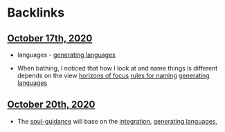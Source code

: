 
# Backlinks
## [October 17th, 2020](<October 17th, 2020.md>)
- languages - [generating languages](<generating languages.md>)

- When bathing, I noticed that how I look at and name things is different depends on the view [horizons of focus](<horizons of focus.md>) [rules for naming](<rules for naming.md>) [generating languages](<generating languages.md>)

## [October 20th, 2020](<October 20th, 2020.md>)
- The [soul-guidance](<soul-guidance.md>) will base on the [integration](<integration.md>), [generating languages](<generating languages.md>),

